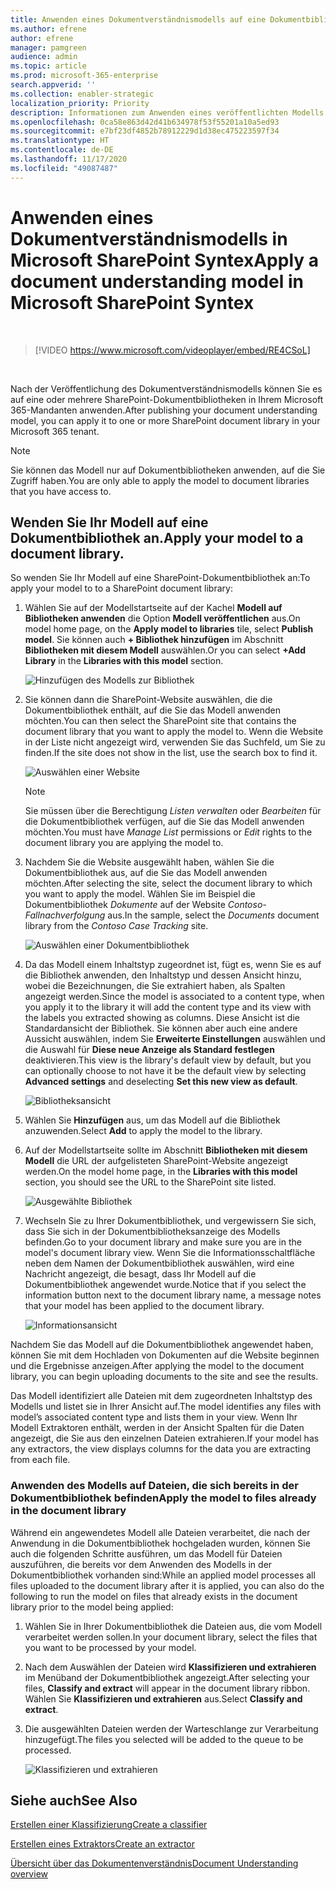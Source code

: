 ```yaml
---
title: Anwenden eines Dokumentverständnismodells auf eine Dokumentbibliothek
ms.author: efrene
author: efrene
manager: pamgreen
audience: admin
ms.topic: article
ms.prod: microsoft-365-enterprise
search.appverid: ''
ms.collection: enabler-strategic
localization_priority: Priority
description: Informationen zum Anwenden eines veröffentlichten Modells auf eine SharePoint-Dokumentbibliothek
ms.openlocfilehash: 0ca58e863d42d41b634978f53f55201a10a5ed93
ms.sourcegitcommit: e7bf23df4852b78912229d1d38ec475223597f34
ms.translationtype: HT
ms.contentlocale: de-DE
ms.lasthandoff: 11/17/2020
ms.locfileid: "49087487"
---
```

# <a name="apply-a-document-understanding-model-in-microsoft-sharepoint-syntex"></a><span data-ttu-id="84138-103">Anwenden eines Dokumentverständnismodells in Microsoft SharePoint Syntex</span><span class="sxs-lookup"><span data-stu-id="84138-103">Apply a document understanding model in Microsoft SharePoint Syntex</span></span>

</br>

> [!VIDEO https://www.microsoft.com/videoplayer/embed/RE4CSoL]

</br>

<span data-ttu-id="84138-104">Nach der Veröffentlichung des Dokumentverständnismodells können Sie es auf eine oder mehrere SharePoint-Dokumentbibliotheken in Ihrem Microsoft 365-Mandanten anwenden.</span><span class="sxs-lookup"><span data-stu-id="84138-104">After publishing your document understanding model, you can apply it to one or more SharePoint document library in your Microsoft 365 tenant.</span></span>

> [!NOTE]
> <span data-ttu-id="84138-105">Sie können das Modell nur auf Dokumentbibliotheken anwenden, auf die Sie Zugriff haben.</span><span class="sxs-lookup"><span data-stu-id="84138-105">You are only able to apply the model to document libraries that you have access to.</span></span>


## <a name="apply-your-model-to-a-document-library"></a><span data-ttu-id="84138-106">Wenden Sie Ihr Modell auf eine Dokumentbibliothek an.</span><span class="sxs-lookup"><span data-stu-id="84138-106">Apply your model to a document library.</span></span>

<span data-ttu-id="84138-107">So wenden Sie Ihr Modell auf eine SharePoint-Dokumentbibliothek an:</span><span class="sxs-lookup"><span data-stu-id="84138-107">To apply your model to to a SharePoint document library:</span></span>

1. <span data-ttu-id="84138-108">Wählen Sie auf der Modellstartseite auf der Kachel **Modell auf Bibliotheken anwenden** die Option **Modell veröffentlichen** aus.</span><span class="sxs-lookup"><span data-stu-id="84138-108">On model home page, on the **Apply model to libraries** tile, select **Publish model**.</span></span> <span data-ttu-id="84138-109">Sie können auch  **+ Bibliothek hinzufügen** im Abschnitt **Bibliotheken mit diesem Modell** auswählen.</span><span class="sxs-lookup"><span data-stu-id="84138-109">Or you can select  **+Add Library** in the **Libraries with this model** section.</span></span> </br>

    ![Hinzufügen des Modells zur Bibliothek](../media/content-understanding/apply-to-library.png)</br>

2. <span data-ttu-id="84138-111">Sie können dann die SharePoint-Website auswählen, die die Dokumentbibliothek enthält, auf die Sie das Modell anwenden möchten.</span><span class="sxs-lookup"><span data-stu-id="84138-111">You can then select the SharePoint site that contains the document library that you want to apply the model to.</span></span> <span data-ttu-id="84138-112">Wenn die Website in der Liste nicht angezeigt wird, verwenden Sie das Suchfeld, um Sie zu finden.</span><span class="sxs-lookup"><span data-stu-id="84138-112">If the site does not show in the list, use the search box to find it.</span></span></br>

    ![Auswählen einer Website](../media/content-understanding/site-search.png)</br>

    > [!NOTE]
    > <span data-ttu-id="84138-114">Sie müssen über die Berechtigung *Listen verwalten* oder *Bearbeiten* für die Dokumentbibliothek verfügen, auf die Sie das Modell anwenden möchten.</span><span class="sxs-lookup"><span data-stu-id="84138-114">You must have *Manage List* permissions or *Edit* rights to the document library you are applying the model to.</span></span></br>

3. <span data-ttu-id="84138-115">Nachdem Sie die Website ausgewählt haben, wählen Sie die Dokumentbibliothek aus, auf die Sie das Modell anwenden möchten.</span><span class="sxs-lookup"><span data-stu-id="84138-115">After selecting the site, select the document library to which you want to apply the model.</span></span> <span data-ttu-id="84138-116">Wählen Sie im Beispiel die Dokumentbibliothek *Dokumente* auf der Website *Contoso-Fallnachverfolgung* aus.</span><span class="sxs-lookup"><span data-stu-id="84138-116">In the sample, select the *Documents* document library from the *Contoso Case Tracking* site.</span></span></br>

    ![Auswählen einer Dokumentbibliothek](../media/content-understanding/select-doc-library.png)</br>

4. <span data-ttu-id="84138-118">Da das Modell einem Inhaltstyp zugeordnet ist, fügt es, wenn Sie es auf die Bibliothek anwenden, den Inhaltstyp und dessen Ansicht hinzu, wobei die Bezeichnungen, die Sie extrahiert haben, als Spalten angezeigt werden.</span><span class="sxs-lookup"><span data-stu-id="84138-118">Since the model is associated to a content type, when you apply it to the library it will add the content type and its view with the labels you extracted showing as columns.</span></span> <span data-ttu-id="84138-119">Diese Ansicht ist die Standardansicht der Bibliothek. Sie können aber auch eine andere Aussicht auswählen, indem Sie **Erweiterte Einstellungen** auswählen und die Auswahl für **Diese neue Anzeige als Standard festlegen** deaktivieren.</span><span class="sxs-lookup"><span data-stu-id="84138-119">This view is the library's default view by default, but you can optionally choose to not have it be the default view by selecting **Advanced settings** and deselecting **Set this new view as default**.</span></span></br>

    ![Bibliotheksansicht](../media/content-understanding/library-view.png)</br>

5. <span data-ttu-id="84138-121">Wählen Sie **Hinzufügen** aus, um das Modell auf die Bibliothek anzuwenden.</span><span class="sxs-lookup"><span data-stu-id="84138-121">Select **Add** to apply the model to the library.</span></span> 
6. <span data-ttu-id="84138-122">Auf der Modellstartseite sollte im Abschnitt **Bibliotheken mit diesem Modell** die URL der aufgelisteten SharePoint-Website angezeigt werden.</span><span class="sxs-lookup"><span data-stu-id="84138-122">On the model home page, in the **Libraries with this model** section, you should see the URL to the SharePoint site listed.</span></span></br>

    ![Ausgewählte Bibliothek](../media/content-understanding/selected-library.png)</br>

7. <span data-ttu-id="84138-124">Wechseln Sie zu Ihrer Dokumentbibliothek, und vergewissern Sie sich, dass Sie sich in der Dokumentbibliotheksanzeige des Modells befinden.</span><span class="sxs-lookup"><span data-stu-id="84138-124">Go to your document library and make sure you are in the model's document library view.</span></span> <span data-ttu-id="84138-125">Wenn Sie die Informationsschaltfläche neben dem Namen der Dokumentbibliothek auswählen, wird eine Nachricht angezeigt, die besagt, dass Ihr Modell auf die Dokumentbibliothek angewendet wurde.</span><span class="sxs-lookup"><span data-stu-id="84138-125">Notice that if you select the information button next to the document library name, a message notes that your model has been applied to the document library.</span></span>

    ![Informationsansicht](../media/content-understanding/info-du.png)</br> 


<span data-ttu-id="84138-127">Nachdem Sie das Modell auf die Dokumentbibliothek angewendet haben, können Sie mit dem Hochladen von Dokumenten auf die Website beginnen und die Ergebnisse anzeigen.</span><span class="sxs-lookup"><span data-stu-id="84138-127">After applying the model to the document library, you can begin uploading documents to the site and see the results.</span></span>

<span data-ttu-id="84138-128">Das Modell identifiziert alle Dateien mit dem zugeordneten Inhaltstyp des Modells und listet sie in Ihrer Ansicht auf.</span><span class="sxs-lookup"><span data-stu-id="84138-128">The model identifies any files with model’s associated content type and lists them in your view.</span></span> <span data-ttu-id="84138-129">Wenn Ihr Modell Extraktoren enthält, werden in der Ansicht Spalten für die Daten angezeigt, die Sie aus den einzelnen Dateien extrahieren.</span><span class="sxs-lookup"><span data-stu-id="84138-129">If your model has any extractors, the view displays columns for the data you are extracting from each file.</span></span>

### <a name="apply-the-model-to-files-already-in-the-document-library"></a><span data-ttu-id="84138-130">Anwenden des Modells auf Dateien, die sich bereits in der Dokumentbibliothek befinden</span><span class="sxs-lookup"><span data-stu-id="84138-130">Apply the model to files already in the document library</span></span>

<span data-ttu-id="84138-131">Während ein angewendetes Modell alle Dateien verarbeitet, die nach der Anwendung in die Dokumentbibliothek hochgeladen wurden, können Sie auch die folgenden Schritte ausführen, um das Modell für Dateien auszuführen, die bereits vor dem Anwenden des Modells in der Dokumentbibliothek vorhanden sind:</span><span class="sxs-lookup"><span data-stu-id="84138-131">While an applied model processes all files uploaded to the document library after it is applied, you can also do the following to run the model on files that already exists in the document library prior to the model being applied:</span></span>

1. <span data-ttu-id="84138-132">Wählen Sie in Ihrer Dokumentbibliothek die Dateien aus, die vom Modell verarbeitet werden sollen.</span><span class="sxs-lookup"><span data-stu-id="84138-132">In your document library, select the files that you want to be processed by your model.</span></span>
2. <span data-ttu-id="84138-133">Nach dem Auswählen der Dateien wird **Klassifizieren und extrahieren** im Menüband der Dokumentbibliothek angezeigt.</span><span class="sxs-lookup"><span data-stu-id="84138-133">After selecting your files, **Classify and extract** will appear in the document library ribbon.</span></span> <span data-ttu-id="84138-134">Wählen Sie **Klassifizieren und extrahieren** aus.</span><span class="sxs-lookup"><span data-stu-id="84138-134">Select **Classify and extract**.</span></span>
3. <span data-ttu-id="84138-135">Die ausgewählten Dateien werden der Warteschlange zur Verarbeitung hinzugefügt.</span><span class="sxs-lookup"><span data-stu-id="84138-135">The files you selected will be added to the queue to be processed.</span></span>

      ![Klassifizieren und extrahieren](../media/content-understanding/extract-classify.png)</br> 

## <a name="see-also"></a><span data-ttu-id="84138-137">Siehe auch</span><span class="sxs-lookup"><span data-stu-id="84138-137">See Also</span></span>
[<span data-ttu-id="84138-138">Erstellen einer Klassifizierung</span><span class="sxs-lookup"><span data-stu-id="84138-138">Create a classifier</span></span>](create-a-classifier.md)

[<span data-ttu-id="84138-139">Erstellen eines Extraktors</span><span class="sxs-lookup"><span data-stu-id="84138-139">Create an extractor</span></span>](create-an-extractor.md)

[<span data-ttu-id="84138-140">Übersicht über das Dokumentenverständnis</span><span class="sxs-lookup"><span data-stu-id="84138-140">Document Understanding overview</span></span>](document-understanding-overview.md)


